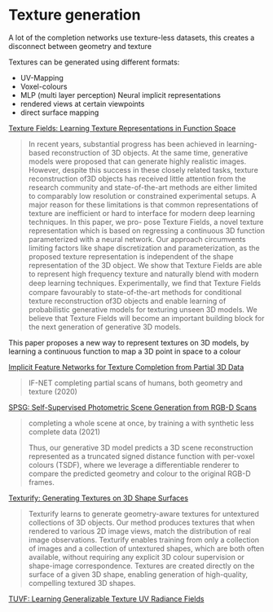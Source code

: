 # Texture generation

A lot of the completion networks use texture-less datasets, this creates a disconnect between geometry and texture

Textures can be generated using different formats:
- UV-Mapping
- Voxel-colours
- MLP (multi layer perception) Neural implicit representations
- rendered views at certain viewpoints
- direct surface mapping

[Texture Fields: Learning Texture Representations in Function Space](https://openaccess.thecvf.com/content_ICCV_2019/html/Oechsle_Texture_Fields_Learning_Texture_Representations_in_Function_Space_ICCV_2019_paper.html)
>In recent years, substantial progress has been achieved in learning-based reconstruction of 3D objects. At the same time, generative models were proposed that can generate highly realistic images. However, despite this success in these closely related tasks, texture reconstruction of3D objects has received little attention from the research community and state-of-the-art methods are either limited to comparably low resolution or constrained experimental setups. A major reason for these limitations is that common representations of texture are inefficient or hard to interface for modern deep learning techniques. In this paper, we pro- pose Texture Fields, a novel texture representation which is based on regressing a continuous 3D function parameterized with a neural network. Our approach circumvents limiting factors like shape discretization and parameterization, as the proposed texture representation is independent of the shape representation of the 3D object. We show that Texture Fields are able to represent high frequency texture and naturally blend with modern deep learning techniques. Experimentally, we ﬁnd that Texture Fields compare favourably to state-of-the-art methods for conditional texture reconstruction of3D objects and enable learning of probabilistic generative models for texturing unseen 3D models. We believe that Texture Fields will become an important building block for the next generation of generative 3D models.

This paper proposes a new way to represent textures on 3D models, by learning a continuous function to map a 3D point in space to a colour

[Implicit Feature Networks for Texture Completion from Partial 3D Data](https://arxiv.org/abs/2009.09458)
> IF-NET completing partial scans of humans, both geometry and texture (2020)

[SPSG: Self-Supervised Photometric Scene Generation from RGB-D Scans](https://arxiv.org/abs/2006.14660)
> completing a whole scene at once, by training a with synthetic less complete data (2021)
> 
> Thus, our generative 3D model predicts a 3D scene reconstruction represented as a truncated signed distance function with per-voxel colours (TSDF), where we leverage a differentiable renderer to compare the predicted geometry and colour to the original RGB-D frames.

[Texturify: Generating Textures on 3D Shape Surfaces](https://arxiv.org/abs/2204.02411)
> Texturify learns to generate geometry-aware textures for untextured collections of 3D objects. Our method produces textures that when rendered to various 2D image views, match the distribution of real image observations. Texturify enables training from only a collection of images and a collection of untextured shapes, which are both often available, without requiring any explicit 3D colour supervision or shape-image correspondence. Textures are created directly on the surface of a given 3D shape, enabling generation of high-quality, compelling textured 3D shapes.

[TUVF: Learning Generalizable Texture UV Radiance Fields](https://arxiv.org/abs/2305.03040)

